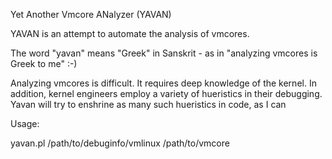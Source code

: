 
Yet Another Vmcore ANalyzer (YAVAN)

YAVAN is an attempt to automate the analysis of vmcores.

The word "yavan" means "Greek" in Sanskrit - as in "analyzing vmcores
is Greek to me" :-)

Analyzing vmcores is difficult. It requires deep knowledge of the
kernel. In addition, kernel engineers employ a variety of hueristics in
their debugging. Yavan will try to enshrine as many such hueristics in
code, as I can

Usage:

yavan.pl /path/to/debuginfo/vmlinux /path/to/vmcore
